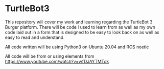 # TurtleBot3
This repository will cover my work and learning regarding the TurtleBot 3 Burger platform. There will be code I used to learn from as well as my own code laid out in a form that is designed to be easy to look back on as well as easy to read and understand.

All code written will be using Python3 on Ubuntu 20.04 and ROS noetic

All code will be from or using elements from https://www.youtube.com/watch?v=wfDJAYTMTdk
